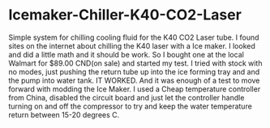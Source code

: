 # Icemaker-Chiller-K40-CO2-Laser
Simple system for chilling cooling fluid for the K40 CO2 Laser tube.
I found sites on the internet about chilling the K40 laser with a Ice maker. I looked and did a little math and it should be work.
So I bought one at the local Walmart for $89.00 CND(on sale) and started my test.
I tried with stock with no modes, just pushing the return tube up into the ice forming tray and and the pump into water tank.
IT WORKED. And it was enough of a test to move forward with modding the Ice Maker. 
I used a Cheap temperature controller from China, disabled the circuit board and just let the controller handle turning on and off the compressor
to try and keep the water temperature return between 15-20 degrees C.


